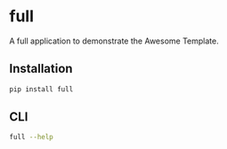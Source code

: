 # full

A full application to demonstrate the Awesome Template.

## Installation

```bash
pip install full
```

## CLI

```bash
full --help
```
